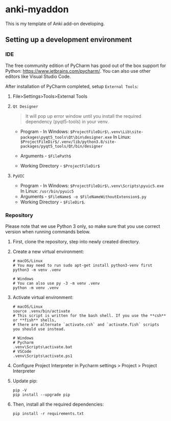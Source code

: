 # anki-myaddon

This is my template of Anki add-on developing.








## Setting up a development environment

### IDE
The free community edition of PyCharm has good out of the box support for Python: https://www.jetbrains.com/pycharm/. You can also use other editors like Visual Studio Code.

After installation of PyCharm completed, setup `External Tools`:

1. File>Settings>Tools>External Tools

2. `Qt Designer`

   > It will pop up error window until you install the required dependency (pyqt5-tools) in your venv.

   - Program  -
     In Windows: `$ProjectFileDir$\.venv\Lib\site-packages\pyqt5_tools\Qt\bin\designer.exe`
     In Linux: `$ProjectFileDir$/.venv/lib/python3.8/site-packages/pyqt5_tools/Qt/bin/designer`

   - Arguments -  `$FilePath$`
   - Working Directory -  `$ProjectFileDir$`

3. `PyUIC`

   - Program -
     In Windows: `$ProjectFileDir$\.venv\Scripts\pyuic5.exe`
     In Linux: `/usr/bin/pyuic5`
   - Arguments - `$FileName$ -o $FileNameWithoutExtension$.py`
   - Working Directory - `$FileDir$`.

### Repository

Please note that we use Python 3 only, so make sure that you use correct version when running commands below.

1. First, clone the repository, step into newly created directory.

2. Create a new virtual environment:

   ```
   # macOS/Linux
   # You may need to run sudo apt-get install python3-venv first
   python3 -m venv .venv

   # Windows
   # You can also use py -3 -m venv .venv
   python -m venv .venv
   ```

3. Activate virtual environment:

   ```
   # macOS/Linux
   source .venv/bin/activate
   # This script is written for the bash shell. If you use the **csh** or **fish** shells,
   # there are alternate `activate.csh` and `activate.fish` scripts you should use instead.

   # Windows
   # Pycharm
   .venv\Scripts\activate.bat
   # VSCode
   .venv\Scripts\activate.ps1
   ```

4. Configure Project Interpreter in Pycharm settings > Project > Project Interpreter

5. Update pip:

   ```
   pip -V
   pip install --upgrade pip
   ```

6. Then, install all the required dependencies:

   ```
   pip install -r requirements.txt
   ```

